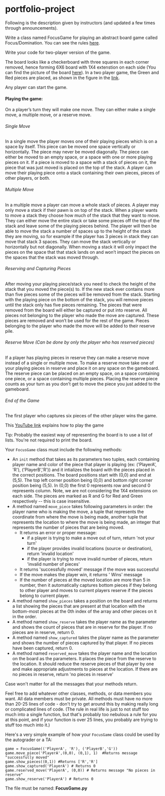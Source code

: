 # portfolio-project

Following is the description given by instructors (and updated a few times through announcements).

Write a class named FocusGame for playing an abstract board game called Focus/Domination. You can see the rules [here](https://en.wikipedia.org/wiki/Focus_(board_game)).

Write your code for two-player version of the game.

The board looks like a checkerboard with three squares in each corner removed, hence forming 6X6 board with 1X4 extenstion on each side (You can find the picture of the board [here](https://en.wikipedia.org/wiki/Focus_(board_game))). In a two player game, the Green and Red pieces are placed, as shown in the figure in the [link](https://en.wikipedia.org/wiki/File:Focus_01.svg). 

Any player can start the game. 
#### Playing the game:
On a player’s turn they will make one move. They can either make a single move, a multiple move, or a reserve move.
###### Single Move
In a single move the player moves one of their playing pieces which is on a space by itself. This piece can be moved one space vertically or horizontally. The piece may never be moved diagonally. The piece can either be moved to an empty space, or a space with one or more playing pieces on it. If a piece is moved to a space with a stack of pieces on it, the piece that was just moved is placed on the top of the stack. A player can move their playing piece onto a stack containing their own pieces, pieces of other players, or both.
###### Multiple Move
In a multiple move a player can move a whole stack of pieces. A player may only move a stack if their pawn is on top of the stack. When a player wants to move a stack they choose how much of the stack that they want to move. They can either move the entire stack or take some pieces off the top of the stack and leave some of the playing pieces behind. The player will then be able to move the stack a number of spaces up to the height of the stack they are moving, so for example if the player has 3 pieces in stack they can move that stack 3 spaces. They can move the stack vertically or horizontally but not diagonally. When moving a stack it will only impact the pieces on the space that that stack lands on and won’t impact the pieces on the spaces that the stack was moved through.
###### Reserving and Capturing Pieces
After moving your playing piece/stack you need to check the height of the stack that you moved the piece(s) to. If the new stack ever contains more than five pieces some of the pieces will be removed from the stack. Starting with the playing piece on the bottom of the stack, you will remove pieces until the stack only has five pieces remaining.
The pieces that were removed from the board will either be captured or put into reserve. All pieces not belonging to the player who made the move are captured. These pieces are removed and won’t be used for the rest of the game. Pieces belonging to the player who made the move will be added to their reserve pile.
###### Reserve Move (Can be done by only the player who has reserved pieces)
If a player has playing pieces in reserve they can make a reserve move instead of a single or multiple move. To make a reserve move take one of your playing pieces in reserve and place it on any space on the gameboard. The reserve piece can be placed on an empty space, on a space containing one piece, or a space containing multiple pieces. Placing the reserve piece counts as your turn as you don’t get to move the piece you just added to the gameboard.
###### End of the Game
The first player who captures six pieces of the other player wins the game.

This [YouTube link](https://www.youtube.com/watch?v=DVRVQM9lo9E) explains how to play the game

Tip: Probably the easiest way of representing the board is to use a list of lists.
You're not required to print the board.

Your `FocusGame` class must include the following methods:
- An `init` method that takes as its parameters two tuples, each containing player name and color of the piece that player is playing (ex: ('PlayerA', 'R'), ('PlayerB','R')) and it intializes the board with the pieces placed in the correct positions. The board positions start with (0,0) and end at (5,5). The top left corner position being (0,0) and bottom right corner position being (5,5). In (0,0) the first 0 represents row and second 0 represents column. Note, we are not considering the 1X4 extensions on each side. The pieces are marked as R and G for Red and Green respectively -- this is case insensitive.
- A method named `move_piece` takes following parameters in order: the player name who is making the move, a tuple that represents the coordinate from where the move is being made, another tuple that represents the location to where the move is being made, an integer that represents the number of pieces that are being moved.
  - It returns an error or proper message:
    - if a player is trying to make a move out of turn, return 'not your turn'
    - if the player provides invalid locations (source or destination), return 'invalid location'
    - if the player is trying to move invalid number of pieces, return 'invalid number of pieces'
   - It returns 'successfully moved' message if the move was successful
   - If the move makes the player win, it returns '<player name> Wins' message
   - If the number of pieces at the moved location are more than 5 in number, then it automatically captures bottom pieces if they belong to other player and moves to current players reserve if the pieces belong to current player.
- A method named `show_pieces` takes a position on the board and returns a list showing the pieces that are present at that location with the bottom-most pieces at the 0th index of the array and other pieces on it in the order. 
- A method named `show_reserve` takes the player name as the parameter and shows the count of pieces that are in reserve for the player. If no pieces are in reserve, return 0.
- A method named `show_captured` takes the player name as the parameter and shows the number of pieces captured by that player. If no pieces have been captured, return 0.
- A method named `reserved_move` takes the player name and the location on the board as the parameters. It places the piece from the reserve to the location. It should reduce the reserve pieces of that player by one and make appropriate adjustments to pieces at the location. If there are no pieces in reserve, return 'no pieces in reserve'

Case won't matter for all the messages that your methods return.

Feel free to add whatever other classes, methods, or data members you want. All data members must be private. All methods must have no more than 20-25 lines of code - don't try to get around this by making really long or complicated lines of code. (The rule in real life is just to not stuff too much into a single function, but that's probably too nebulous a rule for you at this point, and if your function is over 25 lines, you probably are trying to stuff too much into it.)


Here's a very simple example of how your `FocusGame` class could be used by the autograder or a TA:
```
game = FocusGame(('PlayerA', 'R'), ('PlayerB','G'))
game.move_piece('PlayerA',(0,0), (0,1), 1)  #Returns message "successfully moved"
game.show_pieces((0,1)) #Returns ['R','R']
game.show_captured('PlayerA') # Returns 0
game.reserved_move('PlayerA', (0,0)) # Returns message "No pieces in reserve"
game.show_reserve('PlayerA') # Returns 0
```

The file must be named: **FocusGame.py**
